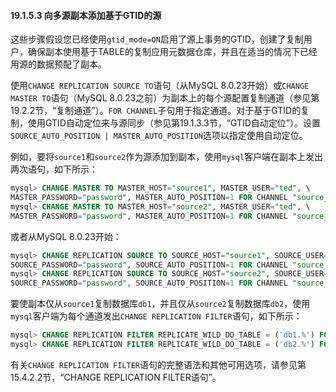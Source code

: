 #### 19.1.5.3 向多源副本添加基于GTID的源

这些步骤假设您已经使用`gtid_mode=ON`启用了源上事务的GTID，创建了复制用户，确保副本使用基于TABLE的复制应用元数据仓库，并且在适当的情况下已经用源的数据预配了副本。

使用`CHANGE REPLICATION SOURCE TO`语句（从MySQL 8.0.23开始）或`CHANGE MASTER TO`语句（MySQL 8.0.23之前）为副本上的每个源配置复制通道（参见第19.2.2节，“复制通道”）。`FOR CHANNEL`子句用于指定通道。对于基于GTID的复制，使用GTID自动定位来与源同步（参见第19.1.3.3节，“GTID自动定位”）。设置`SOURCE_AUTO_POSITION | MASTER_AUTO_POSITION`选项以指定使用自动定位。

例如，要将`source1`和`source2`作为源添加到副本，使用`mysql`客户端在副本上发出两次语句，如下所示：

```sql
mysql> CHANGE MASTER TO MASTER_HOST="source1", MASTER_USER="ted", \
MASTER_PASSWORD="password", MASTER_AUTO_POSITION=1 FOR CHANNEL "source_1";
mysql> CHANGE MASTER TO MASTER_HOST="source2", MASTER_USER="ted", \
MASTER_PASSWORD="password", MASTER_AUTO_POSITION=1 FOR CHANNEL "source_2";
```

或者从MySQL 8.0.23开始：

```sql
mysql> CHANGE REPLICATION SOURCE TO SOURCE_HOST="source1", SOURCE_USER="ted", \
SOURCE_PASSWORD="password", SOURCE_AUTO_POSITION=1 FOR CHANNEL "source_1";
mysql> CHANGE REPLICATION SOURCE TO SOURCE_HOST="source2", SOURCE_USER="ted", \
SOURCE_PASSWORD="password", SOURCE_AUTO_POSITION=1 FOR CHANNEL "source_2";
```

要使副本仅从`source1`复制数据库`db1`，并且仅从`source2`复制数据库`db2`，使用`mysql`客户端为每个通道发出`CHANGE REPLICATION FILTER`语句，如下所示：

```sql
mysql> CHANGE REPLICATION FILTER REPLICATE_WILD_DO_TABLE = ('db1.%') FOR CHANNEL "source_1";
mysql> CHANGE REPLICATION FILTER REPLICATE_WILD_DO_TABLE = ('db2.%') FOR CHANNEL "source_2";
```

有关`CHANGE REPLICATION FILTER`语句的完整语法和其他可用选项，请参见第15.4.2.2节，“CHANGE REPLICATION FILTER语句”。